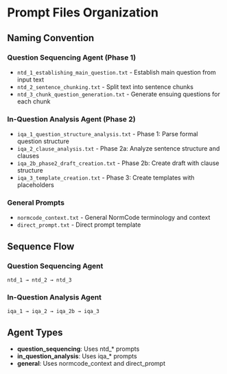 # Prompt Files Organization

## Naming Convention

### Question Sequencing Agent (Phase 1)
- `ntd_1_establishing_main_question.txt` - Establish main question from input text
- `ntd_2_sentence_chunking.txt` - Split text into sentence chunks  
- `ntd_3_chunk_question_generation.txt` - Generate ensuing questions for each chunk

### In-Question Analysis Agent (Phase 2)
- `iqa_1_question_structure_analysis.txt` - Phase 1: Parse formal question structure
- `iqa_2_clause_analysis.txt` - Phase 2a: Analyze sentence structure and clauses
- `iqa_2b_phase2_draft_creation.txt` - Phase 2b: Create draft with clause structure
- `iqa_3_template_creation.txt` - Phase 3: Create templates with placeholders

### General Prompts
- `normcode_context.txt` - General NormCode terminology and context
- `direct_prompt.txt` - Direct prompt template

## Sequence Flow

### Question Sequencing Agent
```
ntd_1 → ntd_2 → ntd_3
```

### In-Question Analysis Agent  
```
iqa_1 → iqa_2 → iqa_2b → iqa_3
```

## Agent Types

- **question_sequencing**: Uses ntd_* prompts
- **in_question_analysis**: Uses iqa_* prompts  
- **general**: Uses normcode_context and direct_prompt 